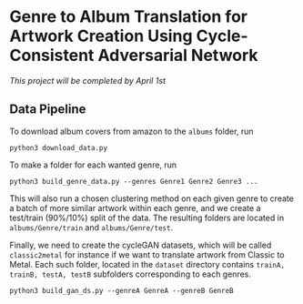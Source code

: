 # Genre to Album Translation for Artwork Creation Using Cycle-Consistent Adversarial Network

*This project will be completed by April 1st*

## Data Pipeline

To download album covers from amazon to the `albums` folder, run

    python3 download_data.py

To make a folder for each wanted genre, run

    python3 build_genre_data.py --genres Genre1 Genre2 Genre3 ...

This will also run a chosen clustering method on each given genre to create a batch of more similar
artwork within each genre, and we create a test/train (90%/10%) split of the data.
The resulting folders are located in `albums/Genre/train` and `albums/Genre/test`.

Finally, we need to create the cycleGAN datasets, which will be called `classic2metal`
for instance if we want to translate artwork from Classic to Metal. Each such folder,
located in the `dataset` directory contains `trainA, trainB, testA, testB` subfolders
corresponding to each genres.

    python3 build_gan_ds.py --genreA GenreA --genreB GenreB
